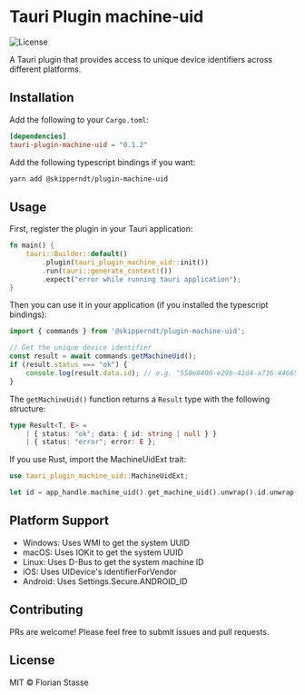 # Tauri Plugin machine-uid

![License](https://img.shields.io/badge/license-MIT-blue)

A Tauri plugin that provides access to unique device identifiers across different platforms.

## Installation

Add the following to your `Cargo.toml`:

```toml
[dependencies]
tauri-plugin-machine-uid = "0.1.2"
```

Add the following typescript bindings if you want:

```bash
yarn add @skipperndt/plugin-machine-uid
```

## Usage

First, register the plugin in your Tauri application:

```rust
fn main() {
    tauri::Builder::default()
        .plugin(tauri_plugin_machine_uid::init())
        .run(tauri::generate_context!())
        .expect("error while running tauri application");
}
```

Then you can use it in your application (if you installed the typescript bindings):

```typescript
import { commands } from '@skipperndt/plugin-machine-uid';

// Get the unique device identifier
const result = await commands.getMachineUid();
if (result.status === "ok") {
    console.log(result.data.id); // e.g. "550e8400-e29b-41d4-a716-446655440000"
}
```

The `getMachineUid()` function returns a `Result` type with the following structure:

```typescript
type Result<T, E> = 
    | { status: "ok"; data: { id: string | null } }
    | { status: "error"; error: E };
```

If you use Rust, import the MachineUidExt trait:

```rust
use tauri_plugin_machine_uid::MachineUidExt;

let id = app_handle.machine_uid().get_machine_uid().unwrap().id.unwrap();
```

## Platform Support

- Windows: Uses WMI to get the system UUID
- macOS: Uses IOKit to get the system UUID
- Linux: Uses D-Bus to get the system machine ID
- iOS: Uses UIDevice's identifierForVendor
- Android: Uses Settings.Secure.ANDROID_ID

## Contributing

PRs are welcome! Please feel free to submit issues and pull requests.

## License

MIT © Florian Stasse
